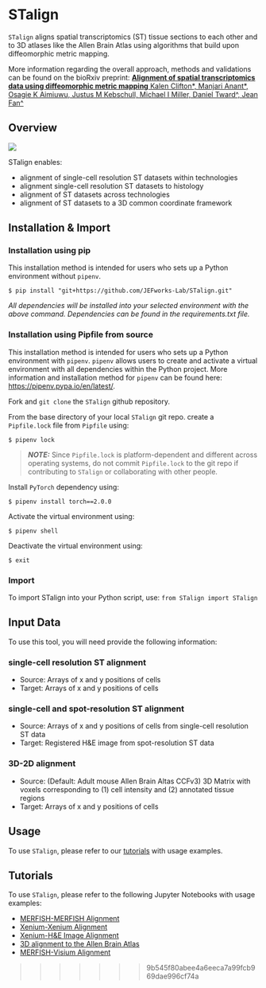 # STalign

`STalign` aligns spatial transcriptomics (ST) tissue sections to each other and to 3D atlases like the Allen Brain Atlas using algorithms that build upon diffeomorphic metric mapping. 

More information regarding the overall approach, methods and validations can be found on the bioRxiv preprint:
<a href="https://www.biorxiv.org/content/10.1101/2023.04.11.534630v1">
<b>Alignment of spatial transcriptomics data using diffeomorphic metric mapping</b>
Kalen Clifton*, Manjari Anant*, Osagie K Aimiuwu, Justus M Kebschull, Michael I Miller, Daniel Tward^, Jean Fan^
</a>

## Overview

<img src="https://jef.works/assets/papers/STalign_anim_small.gif">

STalign enables:
- alignment of single-cell resolution ST datasets within technologies
- alignment single-cell resolution ST datasets to histology
- alignment of ST datasets across technologies
- alignment of ST datasets to a 3D common coordinate framework 

## Installation & Import

### Installation using pip

This installation method is intended for users who sets up a Python environment without `pipenv`.

`$ pip install "git+https://github.com/JEFworks-Lab/STalign.git"`

*All dependencies will be installed into your selected environment with the above command. Dependencies can be found in the requirements.txt file.*

### Installation using Pipfile from source

This installation method is intended for users who sets up a Python environment with `pipenv`. `pipenv` allows users to create and activate a virtual environment with all dependencies within the Python project. More information and installation method for `pipenv` can be found here: https://pipenv.pypa.io/en/latest/.

Fork and `git clone` the `STalign` github repository.

From the base directory of your local `STalign` git repo. create a `Pipfile.lock` file from `Pipfile` using:

`$ pipenv lock`

> **_NOTE:_** Since `Pipfile.lock` is platform-dependent and different across operating systems, do not commit `Pipfile.lock` to the git repo if contributing to `STalign` or collaborating with other people.

Install `PyTorch` dependency using:

`$ pipenv install torch==2.0.0`

Activate the virtual environment using:

`$ pipenv shell`

Deactivate the virtual environment using:

`$ exit`

### Import
To import STalign into your Python script, use: `from STalign import STalign`

## Input Data
To use this tool, you will need provide the following information:

### single-cell resolution ST alignment
- Source: Arrays of x and y positions of cells
- Target: Arrays of x and y positions of cells

### single-cell and spot-resolution ST alignment
- Source: Arrays of x and y positions of cells from single-cell resolution ST data
- Target: Registered H&E image from spot-resolution ST data

### 3D-2D alignment
- Source: (Default: Adult mouse Allen Brain Altas CCFv3) 3D Matrix with voxels corresponding to (1) cell intensity and (2) annotated tissue regions
- Target: Arrays of x and y positions of cells

## Usage

To use `STalign`, please refer to our [tutorials](https://jef.works/STalign/tutorials.html) with usage examples.

## Tutorials
To use `STalign`, please refer to the following Jupyter Notebooks with usage examples: <br />
- [MERFISH-MERFISH Alignment](https://jef.works/STalign/notebooks/merfish-merfish-alignment.html) <br />
- [Xenium-Xenium Alignment](https://jef.works/STalign/notebooks/xenium-xenium-alignment.html) <br />
- [Xenium-H&E Image Alignment](https://jef.works/STalign/notebooks/xenium-heimage-alignment.html) <br />
- [3D alignment to the Allen Brain Atlas](https://jef.works/STalign/notebooks/merfish-allen3Datlas-alignment.html) <br />
- [MERFISH-Visium Alignment](https://jef.works/STalign/notebooks/merfish-visium-alignment-with-point-annotator.html) <br />
>>>>>>> 9b545f80abee4a6eeca7a99fcb969dae996cf74a

